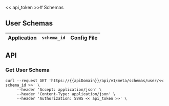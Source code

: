 << api_token >># Schemas
## User Schemas

| Application | `schema_id` | Config File |
| :---        |:---    |:---         |



## API
### Get User Schema

```
curl --request GET 'https://{{apiDomain}}/api/v1/meta/schemas/user/<< schema_id >>' \
     --header 'Accept: application/json' \
     --header 'Content-Type: application/json' \
	 --header 'Authorization: SSWS << api_token >>' \
```
